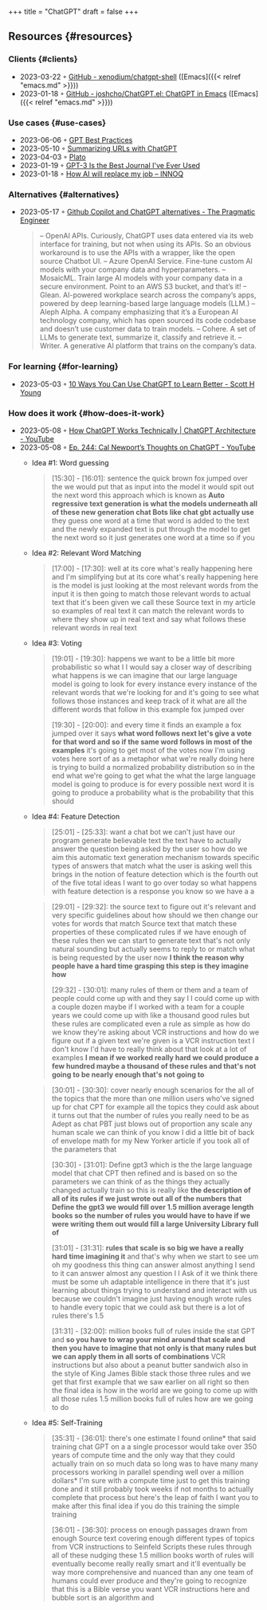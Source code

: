 +++
title = "ChatGPT"
draft = false
+++

## Resources {#resources}


### Clients {#clients}

-   2023-03-22 ◦ [GitHub - xenodium/chatgpt-shell](https://github.com/xenodium/chatgpt-shell) ([Emacs]({{< relref "emacs.md" >}}))
-   2023-01-18 ◦ [GitHub - joshcho/ChatGPT.el: ChatGPT in Emacs](https://github.com/joshcho/ChatGPT.el) ([Emacs]({{< relref "emacs.md" >}}))


### Use cases {#use-cases}

-   2023-06-06 ◦ [GPT Best Practices](https://platform.openai.com/docs/guides/gpt-best-practices)
-   2023-05-10 ◦ [Summarizing URLs with ChatGPT](https://willschenk.com/howto/2023/summarizing_urls_with_chatgpt/)
-   2023-04-03 ◦ [Plato](https://platoeducation.ai/#/notes/)
-   2023-01-19 ◦ [GPT-3 Is the Best Journal I've Ever Used](https://every.to/superorganizers/gpt-3-is-the-best-journal-you-ve-ever-used)
-   2023-01-18 ◦ [How AI will replace my job – INNOQ](https://www.innoq.com/en/blog/how-ai-will-replace-my-job/)


### Alternatives {#alternatives}

-   2023-05-17 ◦ [Github Copilot and ChatGPT alternatives - The Pragmatic Engineer](https://blog.pragmaticengineer.com/github-copilot-alternatives/)

    > – OpenAI APIs. Curiously, ChatGPT uses data entered via its web interface for
    >   training, but not when using its APIs. So an obvious workaround is to use the APIs
    >   with a wrapper, like the open source Chatbot UI.
    > – Azure OpenAI Service. Fine-tune custom AI models with your company data and
    >   hyperparameters.
    > – MosaicML. Train large AI models with your company data in a secure environment.
    >   Point to an AWS S3 bucket, and that’s it!
    > – Glean. AI-powered workplace search across the company’s apps, powered by deep
    >   learning-based large language models (LLM.)
    > – Aleph Alpha. A company emphasizing that it’s a European AI technology company,
    >   which has open sourced its code codebase and doesn’t use customer data to train
    >   models.
    > – Cohere. A set of LLMs to generate text, summarize it, classify and retrieve it.
    > – Writer. A generative AI platform that trains on the company’s data.


### For learning {#for-learning}

-   2023-05-03 ◦ [10 Ways You Can Use ChatGPT to Learn Better - Scott H Young](https://www.scotthyoung.com/blog/2023/05/02/chatgpt-learning-tips/)


### How does it work {#how-does-it-work}

-   2023-05-08 ◦ [How ChatGPT Works Technically | ChatGPT Architecture - YouTube](https://www.youtube.com/watch?v=bSvTVREwSNw&ab_channel=ByteByteGo)
-   2023-05-08 ◦ [Ep. 244: Cal Newport’s Thoughts on ChatGPT - YouTube](https://www.youtube.com/watch?v=OVm2IoUUxdo)
    -   Idea #1: Word guessing

        > [15:30] - [16:01]:
        > sentence the quick brown fox jumped over the we would put that as input into the
        > model it would spit out the next word this approach which is known as **Auto regressive
        > text generation is what the models underneath all of these new generation chat Bots
        > like chat gbt actually use** they guess one word at a time that word is added to the
        > text and the newly expanded text is put through the model to get the next word so it
        > just generates one word at a time so if you
    -   Idea #2: Relevant Word Matching

        > [17:00] - [17:30]:
        > well at its core what's really happening here and I'm simplifying but at its core
        > what's really happening here is the model is just looking at the most relevant words
        > from the input it is then going to match those relevant words to actual text that
        > it's been given we call these Source text in my article so examples of real text it
        > can match the relevant words to where they show up in real text and say what follows
        > these relevant words in real text
    -   Idea #3: Voting

        > [19:01] - [19:30]:
        > happens we want to be a little bit more probabilistic so what I I would say a closer
        > way of describing what happens is we can imagine that our large language model is
        > going to look for every instance every instance of the relevant words that we're
        > looking for and it's going to see what follows those instances and keep track of it
        > what are all the different words that follow in this example fox jumped over
        >
        > [19:30] - [20:00]:
        > and every time it finds an example a fox jumped over it says **what word follows next
        > let's give a vote for that word and so if the same word follows in most of the
        > examples** it's going to get most of the votes now I'm using votes here sort of as a
        > metaphor what we're really doing here is trying to build a normalized probability
        > distribution so in the end what we're going to get what the what the large language
        > model is going to produce is for every possible next word it is going to produce a
        > probability what is the probability that this should
    -   Idea #4: Feature Detection

        > [25:01] - [25:33]:
        > want a chat bot we can't just have our program generate believable text the text have
        > to actually answer the question being asked by the user so how do we aim this
        > automatic text generation mechanism towards specific types of answers that match what
        > the user is asking well this brings in the notion of feature detection which is the
        > fourth out of the five total ideas I want to go over today so what happens with
        > feature detection is a response you know so we have a a

        <!--quoteend-->

        > [29:01] - [29:32]:
        > the source text to figure out it's relevant and very specific guidelines about how
        > should we then change our votes for words that match Source text that match these
        > properties of these complicated rules if we have enough of these rules then we can
        > start to generate text that's not only natural sounding but actually seems to reply
        > to or match what is being requested by the user now **I think the reason why people
        > have a hard time grasping this step is they imagine how**
        >
        > [29:32] - [30:01]:
        > many rules of them or them and a team of people could come up with and they say I I
        > could come up with a couple dozen maybe if I worked with a team for a couple years we
        > could come up with like a thousand good rules but these rules are complicated even a
        > rule as simple as how do we know they're asking about VCR instructions and how do we
        > figure out if a given text we're given is a VCR instruction text I don't know I'd
        > have to really think about that look at a lot of examples **I mean if we worked really
        > hard we could produce a few hundred maybe a thousand of these rules and that's not
        > going to be nearly enough that's not going to**

        <!--quoteend-->

        > [30:01] - [30:30]:
        > cover nearly enough scenarios for the all of the topics that the more than one
        > million users who've signed up for chat CPT for example all the topics they could ask
        > about it turns out that the number of rules you really need to be as Adept as chat
        > PBT just blows out of proportion any scale any human scale we can think of you know I
        > did a little bit of back of envelope math for my New Yorker article if you took all
        > of the parameters that
        >
        > [30:30] - [31:01]:
        > Define gpt3 which is the the large language model that chat CPT then refined and is
        > based on so the parameters we can think of as the things they actually changed
        > actually train so this is really like **the description of all of its rules if we just
        > wrote out all of the numbers that Define the gpt3 we would fill over 1.5 million
        > average length books so the number of rules you would have to have if we were writing
        > them out would fill a large University Library full of**
        >
        > [31:01] - [31:31]:
        > **rules that scale is so big we have a really hard time imagining it** and that's why
        > when we start to see um oh my goodness this thing can answer almost anything I send
        > to it can answer almost any question I I Ask of it we think there must be some uh
        > adaptable intelligence in there that it's just learning about things trying to
        > understand and interact with us because we couldn't imagine just having enough wrote
        > rules to handle every topic that we could ask but there is a lot of rules there's 1.5
        >
        > [31:31] - [32:00]:
        > million books full of rules inside the stat GPT and **so you have to wrap your mind
        > around that scale and then you have to imagine that not only is that many rules but
        > we can apply them in all sorts of combinations** VCR instructions but also about a
        > peanut butter sandwich also in the style of King James Bible stack those three rules
        > and we get that first example that we saw earlier on all right so then the final idea
        > is how in the world are we going to come up with all those rules 1.5 million books
        > full of rules how are we going to do

    -   Idea #5: Self-Training

        > [35:31] - [36:01]:
        > there's one estimate I found online\* that said training chat GPT on a a single
        > processor would take over 350 years of compute time and the only way that they could
        > actually train on so much data so long was to have many many processors working in
        > parallel spending well over a million dollars\* I'm sure with a compute time just to
        > get this training done and it still probably took weeks if not months to actually
        > complete that process but here's the leap of faith I want you to make after this
        > final idea if you do this training the simple training
        >
        > [36:01] - [36:30]:
        > process on enough passages drawn from enough Source text covering enough different
        > types of topics from VCR instructions to Seinfeld Scripts these rules through all of
        > these nudging these 1.5 million books worth of rules will eventually become really
        > really smart and it'll eventually be way more comprehensive and nuanced than any one
        > team of humans could ever produce and they're going to recognize that this is a Bible
        > verse you want VCR instructions here and bubble sort is an algorithm and
